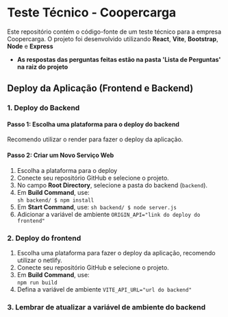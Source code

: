# Teste Técnico - Coopercarga

Este repositório contém o código-fonte de um teste técnico para a empresa Coopercarga. O projeto foi desenvolvido utilizando **React**, **Vite**, **Bootstrap**, **Node** e **Express**

- **As respostas das perguntas feitas estão na pasta 'Lista de Perguntas' na raiz do projeto**

## **Deploy da Aplicação (Frontend e Backend)**  

### **1. Deploy do Backend**  

#### **Passo 1: Escolha uma plataforma para o deploy do backend**   
Recomendo utilizar o render para fazer o deploy da aplicação.

#### **Passo 2: Criar um Novo Serviço Web**  
1. Escolha a plataforma para o deploy
2. Conecte seu repositório GitHub e selecione o projeto.  
3. No campo **Root Directory**, selecione a pasta do backend (`backend`).  
4. Em **Build Command**, use:  
   ```sh backend/ $ npm install```
5. Em **Start Command**, use:
   ```sh backend/ $ node server.js```
6. Adicionar a variável de ambiente ```ORIGIN_API="link do deploy do frontend"```

### **2. Deploy do frontend**
1. Escolha uma plataforma para fazer o deploy da aplicação, recomendo utilizar o netlify.
2. Conecte seu repositório GitHub e selecione o projeto.
3. Em **Build Command**, use:  
   ```npm run build```
4. Defina a variável de ambiente
   ```VITE_API_URL="url do backend"```

### **3. Lembrar de atualizar a variável de ambiente do backend**
